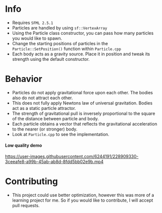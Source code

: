 # Info
* Requires `SFML 2.5.1`
* Particles are handled by using `sf::VertexArray`
* Using the Particle class constructor, you can pass how many particles you would like to spawn.
* Change the starting positions of particles in the `Particle::SetPosition()` function within `Particle.cpp`
* Each body acts as a gravity source. Place it in position and tweak its strength using the default constructor.

# Behavior 
* Particles do not apply gravitational force upon each other. The bodies also do not attract each other.
* This does not fully apply Newtons law of universal gravitation. Bodies act as a static particle attractor.
* The strength of gravitational pull is inversely proportional to the square of the distance between particle and body.
* Each particle obtains a vector that reflects the gravitational acceleration to the nearer (or stronger) body.
* Look at `Particle.cpp` to see the implementation.

#### Low quality demo
https://user-images.githubusercontent.com/6244191/228909330-3ceeafe8-a99b-45ab-ab8d-8fdd5bb02e9b.mp4

# Contributing
* This project could use better optimization, however this was more of a learning project for me. So if you would like to contribute, I will accept pull requests.
